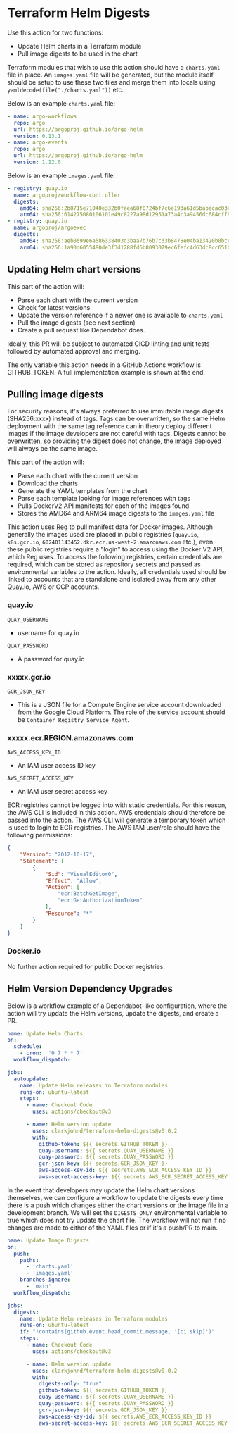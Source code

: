 # Terraform Helm Digests

Use this action for two functions:

- Update Helm charts in a Terraform module
- Pull image digests to be used in the chart

Terraform modules that wish to use this action should have a ```charts.yaml``` file in place. An ```images.yaml``` file will be generated, but the module itself should be setup to use these two files and merge them into locals using ```yamldecode(file("./charts.yaml"))``` etc.

Below is an example ```charts.yaml``` file:

```yaml
- name: argo-workflows
  repo: argo
  url: https://argoproj.github.io/argo-helm
  version: 0.13.1
- name: argo-events
  repo: argo
  url: https://argoproj.github.io/argo-helm
  version: 1.12.0
```

Below is an example ```images.yaml``` file:

```yaml
- registry: quay.io
  name: argoproj/workflow-controller
  digests:
    amd64: sha256:2b8715e71040e332b0faea68f0724bf7c6e193a61d5babecac03a6d68fe86efc
    arm64: sha256:614275080106101e49c8227a98d12951a73a4c3a9456dc684cff8775a543a35c
- registry: quay.io
  name: argoproj/argoexec
  digests:
    amd64: sha256:aeb0699e6a586338403d3baa7b76b7c33b8478e04ba13420b0bc60ef78d9f6f5
    arm64: sha256:1a90d6055480de3f3d1288fd6b8093079ec6fefc4d63dc8cc6510e42dded356f
```

## Updating Helm chart versions

This part of the action will:

- Parse each chart with the current version
- Check for latest versions
- Update the version reference if a newer one is available to ```charts.yaml```
- Pull the image digests (see next section)
- Create a pull request like Dependabot does.

Ideally, this PR will be subject to automated CICD linting and unit tests followed by automated approval and merging.

The only variable this action needs in a GitHub Actions workflow is GITHUB_TOKEN. A full implementation example is shown at the end.

## Pulling image digests

For security reasons, it's always preferred to use immutable image digests (SHA256:xxxx) instead of tags. Tags can be overwritten, so the same Helm deployment with the same tag reference can in theory deploy different images if the image developers are not careful with tags. Digests cannot be overwritten, so providing the digest does not change, the image deployed will always be the same image.

This part of the action will:

- Parse each chart with the current version
- Download the charts
- Generate the YAML templates from the chart
- Parse each template looking for image references with tags
- Pulls DockerV2 API manifests for each of the images found
- Stores the AMD64 and ARM64 image digests to the ```images.yaml``` file

This action uses [Reg](https://github.com/genuinetools/reg) to pull manifest data for Docker images. Although generally the images used are placed in public registries (```quay.io```, ```k8s.gcr.io```, ```602401143452.dkr.ecr.us-west-2.amazonaws.com``` etc.), even these public registries require a "login" to access using the Docker V2 API, which Reg uses. To access the following registries, certain credentials are required, which can be stored as repository secrets and passed as environmental variables to the action. Ideally, all credentials used should be linked to accounts that are standalone and isolated away from any other Quay.io, AWS or GCP accounts.

### quay.io

```QUAY_USERNAME```

- username for quay.io

```QUAY_PASSWORD```

- A password for quay.io

### xxxxx.gcr.io

```GCR_JSON_KEY```

- This is a JSON file for a Compute Engine service account downloaded from the Google Cloud Platform.  The role of the service account should be ```Container Registry Service Agent```.

### xxxxx.ecr.REGION.amazonaws.com

```AWS_ACCESS_KEY_ID```

- An IAM user access ID key

```AWS_SECRET_ACCESS_KEY```

- An IAM user secret access key

ECR registries cannot be logged into with static credentials. For this reason, the AWS CLI is included in this action. AWS credentials should therefore be passed into the action. The AWS CLI will generate a temporary token which is used to login to ECR registries. The AWS IAM user/role should have the following permissions:

```json
{
    "Version": "2012-10-17",
    "Statement": [
        {
            "Sid": "VisualEditor0",
            "Effect": "Allow",
            "Action": [
                "ecr:BatchGetImage",
                "ecr:GetAuthorizationToken"
            ],
            "Resource": "*"
        }
    ]
}
```

### Docker.io

No further action required for public Docker registries.

## Helm Version Dependency Upgrades

Below is a workflow example of a Dependabot-like configuration, where the action will try update the Helm versions, update the digests, and create a PR.

```yaml
name: Update Helm Charts
on:
  schedule:
    - cron:  '0 7 * * 7'
  workflow_dispatch:

jobs:
  autoupdate:
    name: Update Helm releases in Terraform modules
    runs-on: ubuntu-latest
    steps:
      - name: Checkout Code
        uses: actions/checkout@v3

      - name: Helm version update
        uses: clarkjohnd/terraform-helm-digests@v0.0.2
        with:
          github-token: ${{ secrets.GITHUB_TOKEN }}
          quay-username: ${{ secrets.QUAY_USERNAME }}
          quay-password: ${{ secrets.QUAY_PASSWORD }}
          gcr-json-key: ${{ secrets.GCR_JSON_KEY }}
          aws-access-key-id: ${{ secrets.AWS_ECR_ACCESS_KEY_ID }}
          aws-secret-access-key: ${{ secrets.AWS_ECR_SECRET_ACCESS_KEY }}
```

In the event that developers may update the Helm chart versions themselves, we can configure a workflow to update the digests every time there is a push which changes either the chart versions or the image file in a development branch. We will set the ```DIGESTS_ONLY``` environmental variable to true which does not try update the chart file. The workflow will not run if no changes are made to either of the YAML files or if it's a push/PR to main.

```yaml
name: Update Image Digests
on:
  push:
    paths:
      - 'charts.yaml'
      - 'images.yaml'
    branches-ignore:
      - 'main'
  workflow_dispatch:

jobs:
  digests:
    name: Update Helm releases in Terraform modules
    runs-on: ubuntu-latest
    if: "!contains(github.event.head_commit.message, '[ci skip]')"
    steps:
      - name: Checkout Code
        uses: actions/checkout@v3

      - name: Helm version update
        uses: clarkjohnd/terraform-helm-digests@v0.0.2
        with:
          digests-only: "true"
          github-token: ${{ secrets.GITHUB_TOKEN }}
          quay-username: ${{ secrets.QUAY_USERNAME }}
          quay-password: ${{ secrets.QUAY_PASSWORD }}
          gcr-json-key: ${{ secrets.GCR_JSON_KEY }}
          aws-access-key-id: ${{ secrets.AWS_ECR_ACCESS_KEY_ID }}
          aws-secret-access-key: ${{ secrets.AWS_ECR_SECRET_ACCESS_KEY }}
```
